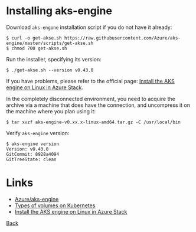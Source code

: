 # Installing aks-engine

Download `aks-engone` installation script if you do not have it already:

    $ curl -o get-akse.sh https://raw.githubusercontent.com/Azure/aks-engine/master/scripts/get-akse.sh
    $ chmod 700 get-akse.sh

Run the installer, specifying its version:

    $ ./get-akse.sh --version v0.43.0

If you have problems, please refer to the official page: [Install the AKS engine on Linux in Azure Stack](https://docs.microsoft.com/en-us/azure-stack/user/azure-stack-kubernetes-aks-engine-deploy-linux).

In the completely disconnected environment, you need to acquire the archive via a machine that does have the connection, and uncompress it on the machine where you plan using it:

    $ tar xvzf aks-engine-v0.xx.x-linux-amd64.tar.gz -C /usr/local/bin

Verify `aks-engine` version:

    $ aks-engine version
    Version: v0.43.0
    GitCommit: 8928a4094
    GitTreeState: clean

# Links

- [Azure/aks-engine](https://github.com/Azure/aks-engine)
- [Types of volumes on Kubernetes](https://kubernetes.io/docs/concepts/storage/#types-of-volumes)
- [Install the AKS engine on Linux in Azure Stack](https://docs.microsoft.com/en-us/azure-stack/user/azure-stack-kubernetes-aks-engine-deploy-linux)


[Back](Readme.md)

